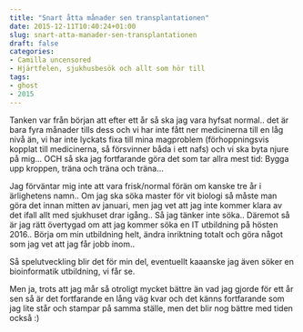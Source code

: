```yaml
---
title: "Snart åtta månader sen transplantationen"
date: 2015-12-11T10:40:24+01:00
slug: snart-atta-manader-sen-transplantationen
draft: false
categories:
- Camilla uncensored
- Hjärtfelen, sjukhusbesök och allt som hör till
tags:
- ghost
- 2015
---
```


Tanken var från början att efter ett år så ska jag vara hyfsat normal.. det är bara fyra månader tills dess och vi har inte fått ner medicinerna till en låg nivå än, vi har inte lyckats fixa till mina magproblem (förhoppningsvis kopplat till medicinerna, så försvinner båda i ett nafs) och vi ska byta njure på mig... OCH så ska jag fortfarande göra det som tar allra mest tid: Bygga upp kroppen, träna och träna och träna...

Jag förväntar mig inte att vara frisk/normal förän om kanske tre år i ärlighetens namn..
Om jag ska söka master för vit biologi så måste man göra det innan mitten av januari, men jag vet att jag inte kommer klara av det ifall allt med sjukhuset drar igång.. Så jag tänker inte söka.. Däremot så är jag rätt övertygad om att jag kommer söka en IT utbildning på hösten 2016.. Börja om min utbildning helt, ändra inriktning totalt och göra något som jag vet att jag får jobb inom..

Så spelutveckling blir det för min del, eventuellt kaaanske jag även söker en bioinformatik utbildning, vi får se.

Men ja, trots att jag mår så otroligt mycket bättre än vad jag gjorde för ett år sen så är det fortfarande en lång väg kvar och det känns fortfarande som jag lite står och stampar på samma ställe, men det blir nog bättre med tiden också :)


